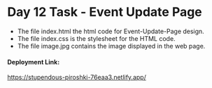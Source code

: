 <h1>Day 12 Task - Event Update Page</h1>
<ul>
  <li>The file index.html the html code for Event-Update-Page design.</li>
  <li>The file index.css is the stylesheet for the HTML code.</li>
  <li>The file image.jpg contains the image
displayed in the web page.</li>
</ul>
<h4>Deployment Link:</h4> 
<a href="https://stupendous-piroshki-76eaa3.netlify.app/">https://stupendous-piroshki-76eaa3.netlify.app/</a>
